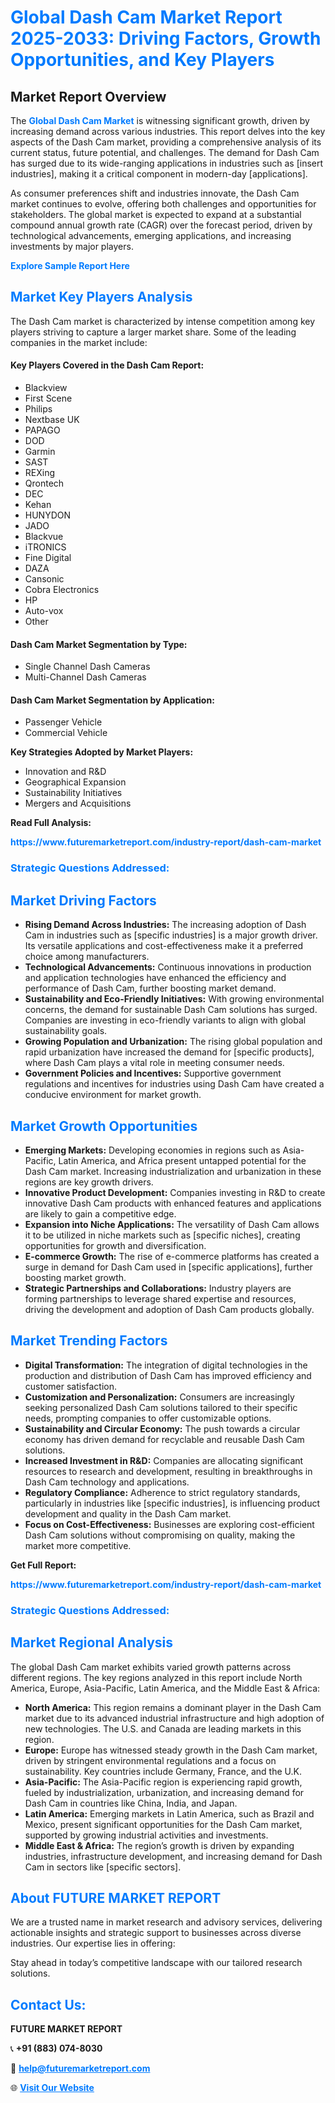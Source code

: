 <h1 style="color: #007BFF;">Global Dash Cam Market Report 2025-2033: Driving Factors, Growth Opportunities, and Key Players</h1>

<section id="overview">
<h2>Market Report Overview</h2>
<p>The <a href="https://www.futuremarketreport.com/industry-report/dash-cam-market" style="color: #007BFF; text-decoration: none;"><strong>Global Dash Cam Market</strong></a> is witnessing significant growth, driven by increasing demand across various industries. This report delves into the key aspects of the Dash Cam market, providing a comprehensive analysis of its current status, future potential, and challenges. The demand for Dash Cam has surged due to its wide-ranging applications in industries such as [insert industries], making it a critical component in modern-day [applications].</p>
<p>As consumer preferences shift and industries innovate, the Dash Cam market continues to evolve, offering both challenges and opportunities for stakeholders. The global market is expected to expand at a substantial compound annual growth rate (CAGR) over the forecast period, driven by technological advancements, emerging applications, and increasing investments by major players.</p>
</section>

<section id="overview">
<p><a href="https://www.futuremarketreport.com/request-sample/reportId=83714" style="color: #007BFF; text-decoration: none;"><strong>Explore Sample Report Here</strong></a></p>
</section>

<section id="key-players">
<h2 style="color: #007BFF;">Market Key Players Analysis</h2>
<p>The Dash Cam market is characterized by intense competition among key players striving to capture a larger market share. Some of the leading companies in the market include:</p>
<h4>Key Players Covered in the Dash Cam Report:</h4>
<ul><li>Blackview</li><li>First Scene</li><li>Philips</li><li>Nextbase UK</li><li>PAPAGO</li><li>DOD</li><li>Garmin</li><li>SAST</li><li>REXing</li><li>Qrontech</li><li>DEC</li><li>Kehan</li><li>HUNYDON</li><li>JADO</li><li>Blackvue</li><li>iTRONICS</li><li>Fine Digital</li><li>DAZA</li><li>Cansonic</li><li>Cobra Electronics</li><li>HP</li><li>Auto-vox</li><li>Other</li></ul>
<h4>Dash Cam Market Segmentation by Type:</h4>
<ul><li>Single Channel Dash Cameras</li><li>Multi-Channel Dash Cameras</li></ul>

<h4>Dash Cam Market Segmentation by Application:</h4>
<ul><li>Passenger Vehicle</li><li>Commercial Vehicle</li></ul>
<p><strong>Key Strategies Adopted by Market Players:</strong></p>
<ul>
<li>Innovation and R&D</li>
<li>Geographical Expansion</li>
<li>Sustainability Initiatives</li>
<li>Mergers and Acquisitions</li>
</ul>
</section>

<section>
<p><strong>Read Full Analysis: </strong></p><a href="https://www.futuremarketreport.com/industry-report/dash-cam-market" style="color: #007BFF; text-decoration: none;"><strong>https://www.futuremarketreport.com/industry-report/dash-cam-market</strong></a>
<h3 style="color: #007BFF;">Strategic Questions Addressed:</h3>
</section>

<section id="driving-factors">
<h2 style="color: #007BFF;">Market Driving Factors</h2>
<ul>
<li><strong>Rising Demand Across Industries:</strong> The increasing adoption of Dash Cam in industries such as [specific industries] is a major growth driver. Its versatile applications and cost-effectiveness make it a preferred choice among manufacturers.</li>
<li><strong>Technological Advancements:</strong> Continuous innovations in production and application technologies have enhanced the efficiency and performance of Dash Cam, further boosting market demand.</li>
<li><strong>Sustainability and Eco-Friendly Initiatives:</strong> With growing environmental concerns, the demand for sustainable Dash Cam solutions has surged. Companies are investing in eco-friendly variants to align with global sustainability goals.</li>
<li><strong>Growing Population and Urbanization:</strong> The rising global population and rapid urbanization have increased the demand for [specific products], where Dash Cam plays a vital role in meeting consumer needs.</li>
<li><strong>Government Policies and Incentives:</strong> Supportive government regulations and incentives for industries using Dash Cam have created a conducive environment for market growth.</li>
</ul>
</section>

<section id="growth-opportunities">
<h2 style="color: #007BFF;">Market Growth Opportunities</h2>
<ul>
<li><strong>Emerging Markets:</strong> Developing economies in regions such as Asia-Pacific, Latin America, and Africa present untapped potential for the Dash Cam market. Increasing industrialization and urbanization in these regions are key growth drivers.</li>
<li><strong>Innovative Product Development:</strong> Companies investing in R&D to create innovative Dash Cam products with enhanced features and applications are likely to gain a competitive edge.</li>
<li><strong>Expansion into Niche Applications:</strong> The versatility of Dash Cam allows it to be utilized in niche markets such as [specific niches], creating opportunities for growth and diversification.</li>
<li><strong>E-commerce Growth:</strong> The rise of e-commerce platforms has created a surge in demand for Dash Cam used in [specific applications], further boosting market growth.</li>
<li><strong>Strategic Partnerships and Collaborations:</strong> Industry players are forming partnerships to leverage shared expertise and resources, driving the development and adoption of Dash Cam products globally.</li>
</ul>
</section>

<section id="trending-factors">
<h2 style="color: #007BFF;">Market Trending Factors</h2>
<ul>
<li><strong>Digital Transformation:</strong> The integration of digital technologies in the production and distribution of Dash Cam has improved efficiency and customer satisfaction.</li>
<li><strong>Customization and Personalization:</strong> Consumers are increasingly seeking personalized Dash Cam solutions tailored to their specific needs, prompting companies to offer customizable options.</li>
<li><strong>Sustainability and Circular Economy:</strong> The push towards a circular economy has driven demand for recyclable and reusable Dash Cam solutions.</li>
<li><strong>Increased Investment in R&D:</strong> Companies are allocating significant resources to research and development, resulting in breakthroughs in Dash Cam technology and applications.</li>
<li><strong>Regulatory Compliance:</strong> Adherence to strict regulatory standards, particularly in industries like [specific industries], is influencing product development and quality in the Dash Cam market.</li>
<li><strong>Focus on Cost-Effectiveness:</strong> Businesses are exploring cost-efficient Dash Cam solutions without compromising on quality, making the market more competitive.</li>
</ul>
</section>

<section>
<p><strong>Get Full Report: </strong></p><a href="https://www.futuremarketreport.com/industry-report/dash-cam-market" style="color: #007BFF; text-decoration: none;"><strong>https://www.futuremarketreport.com/industry-report/dash-cam-market</strong></a>
<h3 style="color: #007BFF;">Strategic Questions Addressed:</h3>
</section>


<section id="regional-analysis">
<h2 style="color: #007BFF;">Market Regional Analysis</h2>
<p>The global Dash Cam market exhibits varied growth patterns across different regions. The key regions analyzed in this report include North America, Europe, Asia-Pacific, Latin America, and the Middle East & Africa:</p>
<ul>
<li><strong>North America:</strong> This region remains a dominant player in the Dash Cam market due to its advanced industrial infrastructure and high adoption of new technologies. The U.S. and Canada are leading markets in this region.</li>
<li><strong>Europe:</strong> Europe has witnessed steady growth in the Dash Cam market, driven by stringent environmental regulations and a focus on sustainability. Key countries include Germany, France, and the U.K.</li>
<li><strong>Asia-Pacific:</strong> The Asia-Pacific region is experiencing rapid growth, fueled by industrialization, urbanization, and increasing demand for Dash Cam in countries like China, India, and Japan.</li>
<li><strong>Latin America:</strong> Emerging markets in Latin America, such as Brazil and Mexico, present significant opportunities for the Dash Cam market, supported by growing industrial activities and investments.</li>
<li><strong>Middle East & Africa:</strong> The region’s growth is driven by expanding industries, infrastructure development, and increasing demand for Dash Cam in sectors like [specific sectors].</li>
</ul>
</section>

<footer>
<h2 style="color: #007BFF;">About FUTURE MARKET REPORT</h2>
<p>We are a trusted name in market research and advisory services, delivering actionable insights and strategic support to businesses across diverse industries. Our expertise lies in offering:</p>

<p>Stay ahead in today’s competitive landscape with our tailored research solutions.</p>

<h2 style="color: #007BFF;">Contact Us:</h2>
<p><strong>FUTURE MARKET REPORT</strong></p>
<p>📞 <strong>+91 (883) 074-8030</strong></p>
<p>📧 <strong><a href="mailto:help@futuremarketreport.com" style="color: #007BFF;">help@futuremarketreport.com</a></strong></p>
<p>🌐 <strong><a href="https://www.futuremarketreport.com/" style="color: #007BFF;">Visit Our Website</a></strong></p>
</footer>